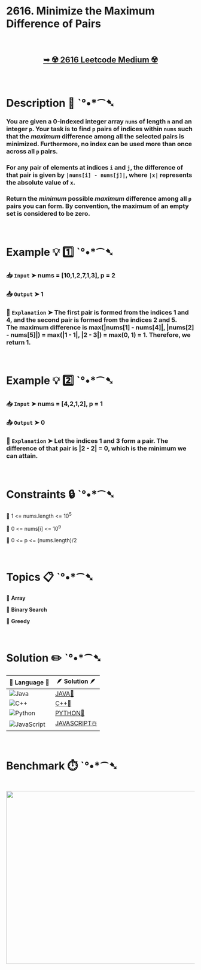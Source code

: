 # 2616. Minimize the Maximum Difference of Pairs

</br>

<h2 align="center"> 

<a href="https://leetcode.com/problems/minimize-the-maximum-difference-of-pairs/description/?envType=daily-question&envId=2025-06-13"><strong>➥ ☢️ 2616 Leetcode Medium ☢️ </strong></a>
</h2>

</br>

# Description 📜 ˋ°•*⁀➷

### You are given a 0-indexed integer array `nums` of length `n` and an integer `p`. Your task is to find `p` pairs of indices within `nums` such that the *maximum* difference among all the selected pairs is minimized. Furthermore, no index can be used more than once across all `p` pairs.

### For any pair of elements at indices `i` and `j`, the difference of that pair is given by `|nums[i] - nums[j]|`, where `|x|` represents the absolute value of `x`.

### Return the *minimum* possible *maximum* difference among all `p` pairs you can form. By convention, the maximum of an empty set is considered to be zero.

</br>

# Example 💡 1️⃣ ˋ°•*⁀➷

  ### 📥 `Input`  ➤ nums = [10,1,2,7,1,3], p = 2

  ### 📤 `Output`  ➤ 1

  ### 🔦 `Explanation`  ➤ The first pair is formed from the indices 1 and 4, and the second pair is formed from the indices 2 and 5.</br> The maximum difference is max(|nums[1] - nums[4]|, |nums[2] - nums[5]|) = max(|1 - 1|, |2 - 3|) = max(0, 1) = 1. Therefore, we return 1.

</br>

# Example 💡 2️⃣ ˋ°•*⁀➷

  ### 📥 `Input` ➤ nums = [4,2,1,2], p = 1

  ### 📤 `Output`  ➤ 0

  ### 🔦 `Explanation` ➤ Let the indices 1 and 3 form a pair. The difference of that pair is |2 - 2| = 0, which is the minimum we can attain.

</br>

# Constraints 🔒 ˋ°•*⁀➷

🔹 1 <= nums.length <= 10<sup>5</sup> </br>

🔹 0 <= nums[i] <= 10<sup>9</sup> </br>

🔹 0 <= p <= (nums.length)/2 </br>

</br>

# Topics 📋 ˋ°•*⁀➷

🔸 **Array**  </br>

🔸 **Binary Search**  </br>

🔸 **Greedy**  </br>

</br>

# Solution ✏️ ˋ°•*⁀➷

| 📒 Language 📒  | 🪶 Solution 🪶 |
| ------------- | ------------- |
|  ![Java](https://img.shields.io/badge/java-%23ED8B00.svg?style=for-the-badge&logo=openjdk&logoColor=white)  | [JAVA🍁]() |
|  ![C++](https://img.shields.io/badge/c++-%2300599C.svg?style=for-the-badge&logo=c%2B%2B&logoColor=white)  | [C++🎲]()  |
|  ![Python](https://img.shields.io/badge/python-3670A0?style=for-the-badge&logo=python&logoColor=ffdd54)    | [PYTHON🍰]() |
| ![JavaScript](https://img.shields.io/badge/javascript-%23323330.svg?style=for-the-badge&logo=javascript&logoColor=%23F7DF1E)   | [JAVASCRIPT☃️]() |

</br>

# Benchmark ⏱️ ˋ°•*⁀➷

<h1  align="center" >

<img src ="" width = "700px" height="462px" />

</h1>
